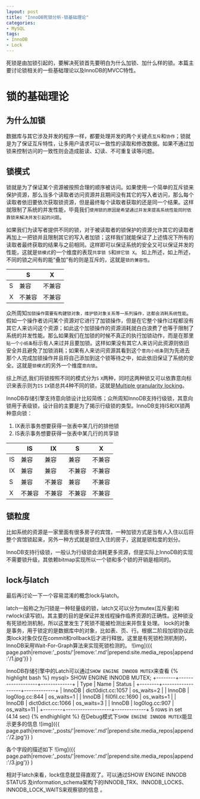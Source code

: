 ```yaml
---
layout: post
title: "InnoDB死锁分析-锁基础理论"
categories:
- MySQL
tags:
- InnoDB
- Lock
---
```

死锁是由加锁引起的，要解决死锁首先要明白为什么加锁、加什么样的锁。本篇主要讨论锁相关的一些基础理论以及InnoDB的MVCC特性。

# 锁的基础理论

## 为什么加锁
数据库与其它涉及并发的程序一样，都要处理并发的两个关键点`互斥`和`协作`；锁就是为了保证互斥特性，让多用户请求可以一致性的读取和修改数据。如果不通过加锁来控制访问的一致性则会造成脏读、幻读、不可重复读等问题。

## 锁模式
锁就是为了保证某个资源被按照合理的顺序被访问。如果使用一个简单的互斥锁来保护资源，那么当多个读取者访问资源并且期间没有其它的写入者访问，那么每个读取者依旧要依次获取锁资源，但是最终每个读取者获取的还是同一个结果。这样就限制了系统的并发性能，毕竟我们`使用锁的原因是希望通过并发来提高系统性能同时依靠锁来解决并发引起的问题`。

如果我们为读写者提供不同的锁，对于被读取者的锁保护的资源允许其它的读取者再加上一把锁并且限制其它的写入者加锁；这样我们就能保证了上述情况下所有的读取者最终获取的结果与之前相同。这样即可以保证系统的安全又可以保证并发的性能，这就是`锁模式`的一个维度的表现`共享锁 S`和`排它锁 X`。
如上所述，如上所述，不同的锁之间有的能“叠加”有的则是互斥的，这就是`锁的兼容性`。

|     |S        |X       |
|-----|---------|--------|
|S    |     兼容|   不兼容|
|X    |   不兼容|    不兼容|

众所周知`加锁操作需要有构建锁对象，维护锁对象关系等一系列操作，这都会消耗系统性能`。假如一个操作者访问某个资源对它进行了加锁操作，但是在它整个操作过程都没有其它人来访问这个资源；如此这个加锁操作的资源消耗就白白浪费了也等于限制了系统的并发性能。那么如果我们在加锁的时候不真正的执行加锁动作，而是在那里`贴一个小纸条`标示有人来过并且要加锁。这样如果没有其它人来访问此资源则依旧安全并且避免了加锁消耗；如果有人来访问资源其看到这个`意向小纸条`则为先进去那个人完成加锁操作并且将自己添加到这个锁等待之中，如此依旧保证了系统的安全。这就是`锁模式`的另外一个维度`意向锁`。

综上所述,我们将锁按照不同的模式分为`S` `X`两种，同时这两种锁又可以依靠意向标识来表示则为`IS` `IX`锁总共4种不同的锁，这就是[Multiple granularity locking](https://en.wikipedia.org/wiki/Multiple_granularity_locking)。

InnoDB存储引擎支持意向锁设计比较简练；众所周知InnoDB支持行级锁，其意向锁用于表级锁，设计目的主要是为了揭示行级锁的类型。InnoDB支持IS和IX锁两种意向锁：

1. IX表示事务想要获得一张表中某几行的排他锁
2. IS表示事务想要获得一张表中某几行的共享锁

|     |IS          |IX         | S         | X         |
|-----|------------|-----------|-----------|-----------|
|IS   |        兼容|         兼容|       兼容|      不兼容|
|IX   |        兼容|         兼容|      不兼容|     不兼容|
| S   |        兼容|        不兼容|       兼容|     不兼容|
| X   |      不兼容|        不兼容|     不兼容|      不兼容|

## 锁粒度
比如系统的资源是一家里面有很多房子的宾馆，一种加锁方式是当有人入住以后将整个宾馆锁起来，另外一种方式就是锁住入住的房子，这就是锁粒度的划分。

InnoDB支持行级锁，一般认为行级锁会消耗更多资源，但是实际上InnoDB的实现不需要锁升级，其依赖bitmap实现所以一个锁和多个锁的开销是相同的。

## lock与latch
最后再讨论一下一个容易混淆的概念lock与latch。

latch一般称之为闩锁是一种轻量级的锁，latch又可以分为mutex(互斥量)和rwlock(读写锁)。其主要的目的是保证并发线程操作临界资源的正确性。这种锁没有死锁检测机制，所以这里发生了死锁不能被检测出来并恢复处理。
lock的对象是事务，用于锁定的是数据库中的对象，比如表、页、行。根据二阶段加锁协议此类lock对象仅仅在commit和rollback后才进行释放。这里是有死锁检测机制的，InnoDB采用Wait-For-Graph算法来实现死锁检测的。
![img]({{ page.path|remove:'_posts/'|remove:'.md'|prepend:site.media_repos|append:'/1.jpg'}} )

InnoDB存储引擎中的Latch可以通过`SHOW ENGINE INNODB MUTEX`来查看
{% highlight bash %}
mysql> SHOW ENGINE INNODB MUTEX;
+--------+-------------------+-------------+
| Type   | Name              | Status      |
+--------+-------------------+-------------+
| InnoDB | dict0dict.cc:1057 | os_waits=2  |
| InnoDB | log0log.cc:844    | os_waits=1  |
| InnoDB | fil0fil.cc:1690   | os_waits=1  |
| InnoDB | dict0dict.cc:1066 | os_waits=3  |
| InnoDB | log0log.cc:907    | os_waits=11 |
+--------+-------------------+-------------+
5 rows in set (4.14 sec)
{% endhighlight %}
在Debug模式下`SHOW ENGINE INNODB MUTEX`能显示更多的信息
![img]({{ page.path|remove:'_posts/'|remove:'.md'|prepend:site.media_repos|append:'/2.jpg'}} )

各个字段的描述如下
![img]({{ page.path|remove:'_posts/'|remove:'.md'|prepend:site.media_repos|append:'/3.jpg'}} )

相对于latch来看，lock信息就显得直观了。可以通过SHOW ENGINE INNODB STATUS 及information_schema架构下的INNODB_TRX、INNODB_LOCKS、INNODB_LOCK_WAITS来观察锁的信息 。



